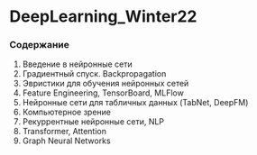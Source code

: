 # DeepLearning_Winter22

### Содержание

1. Введение в нейронные сети
2. Градиентный спуск. Backpropagation
3. Эвристики для обучения нейронных сетей
4. Feature Engineering, TensorBoard, MLFlow
5. Нейронные сети для табличных данных (TabNet, DeepFM)
6. Компьютерное зрение
7. Рекуррентные нейронные сети, NLP
8. Transformer, Attention
9. Graph Neural Networks
